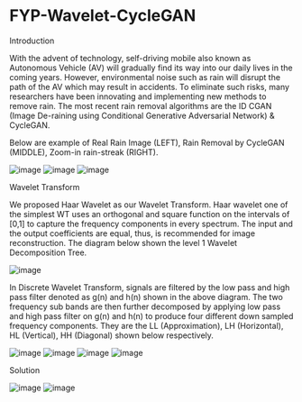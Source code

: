 # FYP-Wavelet-CycleGAN

Introduction

With the advent of technology, self-driving mobile also known as Autonomous Vehicle (AV) will gradually find its way into our daily lives in the coming years. However, environmental noise such as rain will disrupt the path of the AV which may result in accidents. To eliminate such risks, many researchers have been innovating and implementing new methods to remove rain. The most recent rain removal algorithms are the ID CGAN (Image De-raining using Conditional Generative Adversarial Network) & CycleGAN. 

Below are example of Real Rain Image (LEFT), Rain Removal by CycleGAN (MIDDLE), Zoom-in rain-streak (RIGHT). 

![image](https://user-images.githubusercontent.com/78581569/216276887-1d614649-5bd0-470d-b559-524d081280c7.png) 
![image](https://user-images.githubusercontent.com/78581569/216276918-e0443fe3-0904-4dba-8e4a-1ae6b2ab3131.png) 
![image](https://user-images.githubusercontent.com/78581569/216277033-1d98d669-ce7f-4adb-9c40-b8ea8393ce5a.png)


Wavelet Transform

We proposed Haar Wavelet as our Wavelet Transform. Haar wavelet one of the simplest WT uses an orthogonal and square function on the intervals of [0,1] to capture the frequency components in every spectrum. The input and the output coefficients are equal, thus, is recommended for image reconstruction. The diagram below shown the level 1 Wavelet Decomposition Tree.

![image](https://user-images.githubusercontent.com/78581569/216279525-ddef9b4a-c152-460b-84f1-a8a2afe6eb2e.png)

In Discrete Wavelet Transform, signals are filtered by the low pass and high pass filter denoted as g(n) and h(n) shown in the above diagram. The two frequency sub bands are then further decomposed by applying low pass and high pass filter on g(n) and h(n) to produce four different down sampled frequency components. They are the LL (Approximation), LH (Horizontal), HL (Vertical), HH (Diagonal) shown below respectively.

![image](https://user-images.githubusercontent.com/78581569/216280595-fff912a1-e589-4bf5-9671-935d53cf5058.png) 
![image](https://user-images.githubusercontent.com/78581569/216280616-99dafefe-941d-4f95-a967-e991ac44f7a1.png)
![image](https://user-images.githubusercontent.com/78581569/216280636-e1dff99f-915e-4caa-8cba-08cd969b6e8a.png)
![image](https://user-images.githubusercontent.com/78581569/216280658-e7efb6ad-9b4a-4ad4-9f60-1366ecd27119.png)



Solution

![image](https://user-images.githubusercontent.com/78581569/216277954-586da1e0-47e2-489b-a0e1-ae3b446abf96.png)
![image](https://user-images.githubusercontent.com/78581569/216277991-e6f4ae87-ab2c-4a7d-8e18-7e91ce788447.png)



